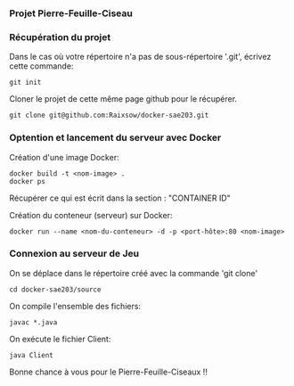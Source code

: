 ### Projet Pierre-Feuille-Ciseau ###

### Récupération du projet ###

Dans le cas où votre répertoire n'a pas de sous-répertoire '.git', écrivez cette commande:
```shell
git init
``` 

Cloner le projet de cette même page github pour le récupérer.
```shell
git clone git@github.com:Raixsow/docker-sae203.git
```

### Optention et lancement du serveur avec Docker

Création d'une image Docker:
```shell
docker build -t <nom-image> .
docker ps
```
Récupérer ce qui est écrit dans la section : "CONTAINER ID"

Création du conteneur (serveur) sur Docker:
```shell
docker run --name <nom-du-conteneur> -d -p <port-hôte>:80 <nom-image>
```

### Connexion au serveur de Jeu

On se déplace dans le répertoire créé avec la commande 'git clone'
```shell
cd docker-sae203/source
```

On compile l'ensemble des fichiers:
```shell
javac *.java
```

On exécute le fichier Client:
```shell
java Client
```

Bonne chance à vous pour le Pierre-Feuille-Ciseaux !!

